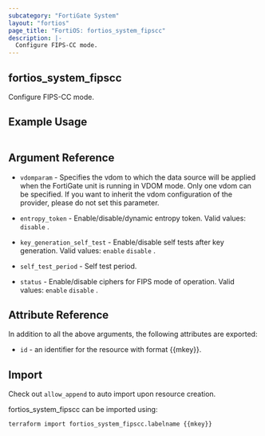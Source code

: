 ```yaml
---
subcategory: "FortiGate System"
layout: "fortios"
page_title: "FortiOS: fortios_system_fipscc"
description: |-
  Configure FIPS-CC mode.
---
```


## fortios_system_fipscc
Configure FIPS-CC mode.

## Example Usage

```hcl

```

## Argument Reference
* `vdomparam` - Specifies the vdom to which the data source will be applied when the FortiGate unit is running in VDOM mode. Only one vdom can be specified. If you want to inherit the vdom configuration of the provider, please do not set this parameter.

* `entropy_token` - Enable/disable/dynamic entropy token. Valid values: `disable` .
* `key_generation_self_test` - Enable/disable self tests after key generation. Valid values: `enable` `disable` .
* `self_test_period` - Self test period.
* `status` - Enable/disable ciphers for FIPS mode of operation. Valid values: `enable` `disable` .

## Attribute Reference

In addition to all the above arguments, the following attributes are exported:
* `id` - an identifier for the resource with format {{mkey}}.

## Import

Check out `allow_append` to auto import upon resource creation.

fortios_system_fipscc can be imported using:
```sh
terraform import fortios_system_fipscc.labelname {{mkey}}
```
